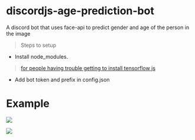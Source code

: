 # discordjs-age-prediction-bot
A discord bot that uses face-api to predict gender and age of the person in the image

> Steps to setup


- Install node_modules.
> [for people having trouble getting to install tensorflow js](https://stackoverflow.com/questions/66402003/sysmlink-error-when-installing-tensorflow-tfjs-node)
- Add bot token and prefix in config.json


# Example

![](https://media.discordapp.net/attachments/890216256865701908/907688875005198336/unknown.png)
>
![](https://media.discordapp.net/attachments/890216256865701908/907688939287105586/unknown.png)
